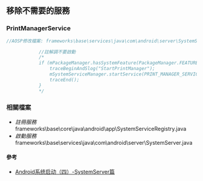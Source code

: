 ## 移除不需要的服務

### PrintManagerService
```java
//AOSP修改檔案: frameworks\base\services\java\com\android\server\SystemServer.java

            //註解調不要啟動
            /*
            if (mPackageManager.hasSystemFeature(PackageManager.FEATURE_PRINTING)) {
                traceBeginAndSlog("StartPrintManager");
                mSystemServiceManager.startService(PRINT_MANAGER_SERVICE_CLASS);
                traceEnd();
            }
            */
```


### 相關檔案
- *註冊服務* frameworks\base\core\java\android\app\SystemServiceRegistry.java
- *啟動服務*frameworks\base\services\java\com\android\server\SystemServer.java

#### 參考
- [Android系统启动（四）-SystemServer篇](https://www.jianshu.com/p/c6f464457f4c)
